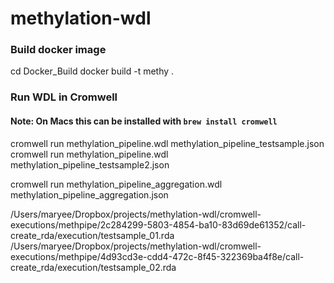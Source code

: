 # methylation-wdl

### Build docker image
cd Docker_Build
docker build -t methy .

### Run WDL in Cromwell
#### Note: On Macs this can be installed with `brew install cromwell`
cromwell run methylation_pipeline.wdl methylation_pipeline_testsample.json 
cromwell run methylation_pipeline.wdl methylation_pipeline_testsample2.json 


cromwell run methylation_pipeline_aggregation.wdl methylation_pipeline_aggregation.json 


/Users/maryee/Dropbox/projects/methylation-wdl/cromwell-executions/methpipe/2c284299-5803-4854-ba10-83d69de61352/call-create_rda/execution/testsample_01.rda
/Users/maryee/Dropbox/projects/methylation-wdl/cromwell-executions/methpipe/4d93cd3e-cdd4-472c-8f45-322369ba4f8e/call-create_rda/execution/testsample_02.rda